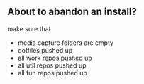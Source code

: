 ## About to abandon an install?

make sure that

- media capture folders are empty
- dotfiles pushed up
- all work repos pushed up
- all util repos pushed up
- all fun repos pushed up
